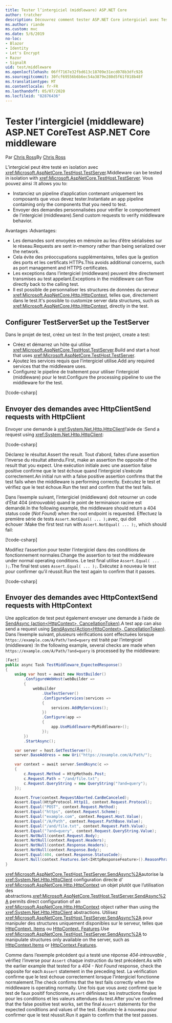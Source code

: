 ```yaml
---
title: Tester l’intergiciel (middleware) ASP.NET Core
author: tratcher
description: Découvrez comment tester ASP.NET Core intergiciel avec TestServer.
ms.author: riande
ms.custom: mvc
ms.date: 5/6/2019
no-loc:
- Blazor
- Identity
- Let's Encrypt
- Razor
- SignalR
uid: test/middleware
ms.openlocfilehash: 06ff7167e32fbd613c18709e31ecd078b3dfc926
ms.sourcegitcommit: 30fcf69556b6b6ec54a3879e280d5f61f018b48f
ms.translationtype: MT
ms.contentlocale: fr-FR
ms.lasthandoff: 05/07/2020
ms.locfileid: "82876436"
---
```

# <a name="test-aspnet-core-middleware"></a><span data-ttu-id="dca40-103">Tester l’intergiciel (middleware) ASP.NET Core</span><span class="sxs-lookup"><span data-stu-id="dca40-103">Test ASP.NET Core middleware</span></span>

<span data-ttu-id="dca40-104">Par [Chris Ross](https://github.com/Tratcher)</span><span class="sxs-lookup"><span data-stu-id="dca40-104">By [Chris Ross](https://github.com/Tratcher)</span></span>

<span data-ttu-id="dca40-105">L’intergiciel peut être testé en isolation avec <xref:Microsoft.AspNetCore.TestHost.TestServer>.</span><span class="sxs-lookup"><span data-stu-id="dca40-105">Middleware can be tested in isolation with <xref:Microsoft.AspNetCore.TestHost.TestServer>.</span></span> <span data-ttu-id="dca40-106">Vous pouvez ainsi :</span><span class="sxs-lookup"><span data-stu-id="dca40-106">It allows you to:</span></span>

* <span data-ttu-id="dca40-107">Instanciez un pipeline d’application contenant uniquement les composants que vous devez tester.</span><span class="sxs-lookup"><span data-stu-id="dca40-107">Instantiate an app pipeline containing only the components that you need to test.</span></span>
* <span data-ttu-id="dca40-108">Envoyer des demandes personnalisées pour vérifier le comportement de l’intergiciel (middleware).</span><span class="sxs-lookup"><span data-stu-id="dca40-108">Send custom requests to verify middleware behavior.</span></span>

<span data-ttu-id="dca40-109">Avantages :</span><span class="sxs-lookup"><span data-stu-id="dca40-109">Advantages:</span></span>

* <span data-ttu-id="dca40-110">Les demandes sont envoyées en mémoire au lieu d’être sérialisées sur le réseau.</span><span class="sxs-lookup"><span data-stu-id="dca40-110">Requests are sent in-memory rather than being serialized over the network.</span></span>
* <span data-ttu-id="dca40-111">Cela évite des préoccupations supplémentaires, telles que la gestion des ports et les certificats HTTPs.</span><span class="sxs-lookup"><span data-stu-id="dca40-111">This avoids additional concerns, such as port management and HTTPS certificates.</span></span>
* <span data-ttu-id="dca40-112">Les exceptions dans l’intergiciel (middleware) peuvent être directement transmises au test appelant.</span><span class="sxs-lookup"><span data-stu-id="dca40-112">Exceptions in the middleware can flow directly back to the calling test.</span></span>
* <span data-ttu-id="dca40-113">Il est possible de personnaliser les structures de données du serveur <xref:Microsoft.AspNetCore.Http.HttpContext>, telles que, directement dans le test.</span><span class="sxs-lookup"><span data-stu-id="dca40-113">It's possible to customize server data structures, such as <xref:Microsoft.AspNetCore.Http.HttpContext>, directly in the test.</span></span>

## <a name="set-up-the-testserver"></a><span data-ttu-id="dca40-114">Configurer TestServer</span><span class="sxs-lookup"><span data-stu-id="dca40-114">Set up the TestServer</span></span>

<span data-ttu-id="dca40-115">Dans le projet de test, créez un test :</span><span class="sxs-lookup"><span data-stu-id="dca40-115">In the test project, create a test:</span></span>

* <span data-ttu-id="dca40-116">Créez et démarrez un hôte qui utilise <xref:Microsoft.AspNetCore.TestHost.TestServer>.</span><span class="sxs-lookup"><span data-stu-id="dca40-116">Build and start a host that uses <xref:Microsoft.AspNetCore.TestHost.TestServer>.</span></span>
* <span data-ttu-id="dca40-117">Ajoutez les services requis que l’intergiciel utilise.</span><span class="sxs-lookup"><span data-stu-id="dca40-117">Add any required services that the middleware uses.</span></span>
* <span data-ttu-id="dca40-118">Configurez le pipeline de traitement pour utiliser l’intergiciel (middleware) pour le test.</span><span class="sxs-lookup"><span data-stu-id="dca40-118">Configure the processing pipeline to use the middleware for the test.</span></span>

[!code-csharp[](middleware/samples_snapshot/3.x/setup.cs?highlight=4-18)]

## <a name="send-requests-with-httpclient"></a><span data-ttu-id="dca40-119">Envoyer des demandes avec HttpClient</span><span class="sxs-lookup"><span data-stu-id="dca40-119">Send requests with HttpClient</span></span>
<span data-ttu-id="dca40-120">Envoyer une demande à <xref:System.Net.Http.HttpClient>l’aide de :</span><span class="sxs-lookup"><span data-stu-id="dca40-120">Send a request using <xref:System.Net.Http.HttpClient>:</span></span>

[!code-csharp[](middleware/samples_snapshot/3.x/request.cs?highlight=20)]

<span data-ttu-id="dca40-121">Déclarez le résultat.</span><span class="sxs-lookup"><span data-stu-id="dca40-121">Assert the result.</span></span> <span data-ttu-id="dca40-122">Tout d’abord, faites d’une assertion l’inverse du résultat attendu.</span><span class="sxs-lookup"><span data-stu-id="dca40-122">First, make an assertion the opposite of the result that you expect.</span></span> <span data-ttu-id="dca40-123">Une exécution initiale avec une assertion false positive confirme que le test échoue quand l’intergiciel s’exécute correctement.</span><span class="sxs-lookup"><span data-stu-id="dca40-123">An initial run with a false positive assertion confirms that the test fails when the middleware is performing correctly.</span></span> <span data-ttu-id="dca40-124">Exécutez le test et vérifiez que le test échoue.</span><span class="sxs-lookup"><span data-stu-id="dca40-124">Run the test and confirm that the test fails.</span></span>

<span data-ttu-id="dca40-125">Dans l’exemple suivant, l’intergiciel (middleware) doit retourner un code d’État 404 (*introuvable*) quand le point de terminaison racine est demandé.</span><span class="sxs-lookup"><span data-stu-id="dca40-125">In the following example, the middleware should return a 404 status code (*Not Found*) when the root endpoint is requested.</span></span> <span data-ttu-id="dca40-126">Effectuez la première série de tests `Assert.NotEqual( ... );`avec, qui doit échouer :</span><span class="sxs-lookup"><span data-stu-id="dca40-126">Make the first test run with `Assert.NotEqual( ... );`, which should fail:</span></span>

[!code-csharp[](middleware/samples_snapshot/3.x/false-failure-check.cs?highlight=22)]

<span data-ttu-id="dca40-127">Modifiez l’assertion pour tester l’intergiciel dans des conditions de fonctionnement normales.</span><span class="sxs-lookup"><span data-stu-id="dca40-127">Change the assertion to test the middleware under normal operating conditions.</span></span> <span data-ttu-id="dca40-128">Le test final utilise `Assert.Equal( ... );`.</span><span class="sxs-lookup"><span data-stu-id="dca40-128">The final test uses `Assert.Equal( ... );`.</span></span> <span data-ttu-id="dca40-129">Exécutez à nouveau le test pour confirmer qu’il réussit.</span><span class="sxs-lookup"><span data-stu-id="dca40-129">Run the test again to confirm that it passes.</span></span>

[!code-csharp[](middleware/samples_snapshot/3.x/final-test.cs?highlight=22)]

## <a name="send-requests-with-httpcontext"></a><span data-ttu-id="dca40-130">Envoyer des demandes avec HttpContext</span><span class="sxs-lookup"><span data-stu-id="dca40-130">Send requests with HttpContext</span></span>

<span data-ttu-id="dca40-131">Une application de test peut également envoyer une demande à l’aide de [SendAsync (action\<HttpContext>, CancellationToken)](xref:Microsoft.AspNetCore.TestHost.TestServer.SendAsync%2A).</span><span class="sxs-lookup"><span data-stu-id="dca40-131">A test app can also send a request using [SendAsync(Action\<HttpContext>, CancellationToken)](xref:Microsoft.AspNetCore.TestHost.TestServer.SendAsync%2A).</span></span> <span data-ttu-id="dca40-132">Dans l’exemple suivant, plusieurs vérifications sont effectuées lorsque `https://example.com/A/Path/?and=query` est traité par l’intergiciel (middleware) :</span><span class="sxs-lookup"><span data-stu-id="dca40-132">In the following example, several checks are made when `https://example.com/A/Path/?and=query` is processed by the middleware:</span></span>

```csharp
[Fact]
public async Task TestMiddleware_ExpectedResponse()
{
    using var host = await new HostBuilder()
        .ConfigureWebHost(webBuilder =>
        {
            webBuilder
                .UseTestServer()
                .ConfigureServices(services =>
                {
                    services.AddMyServices();
                })
                .Configure(app =>
                {
                    app.UseMiddleware<MyMiddleware>();
                });
        })
        .StartAsync();

    var server = host.GetTestServer();
    server.BaseAddress = new Uri("https://example.com/A/Path/");

    var context = await server.SendAsync(c =>
    {
        c.Request.Method = HttpMethods.Post;
        c.Request.Path = "/and/file.txt";
        c.Request.QueryString = new QueryString("?and=query");
    });

    Assert.True(context.RequestAborted.CanBeCanceled);
    Assert.Equal(HttpProtocol.Http11, context.Request.Protocol);
    Assert.Equal("POST", context.Request.Method);
    Assert.Equal("https", context.Request.Scheme);
    Assert.Equal("example.com", context.Request.Host.Value);
    Assert.Equal("/A/Path", context.Request.PathBase.Value);
    Assert.Equal("/and/file.txt", context.Request.Path.Value);
    Assert.Equal("?and=query", context.Request.QueryString.Value);
    Assert.NotNull(context.Request.Body);
    Assert.NotNull(context.Request.Headers);
    Assert.NotNull(context.Response.Headers);
    Assert.NotNull(context.Response.Body);
    Assert.Equal(404, context.Response.StatusCode);
    Assert.Null(context.Features.Get<IHttpResponseFeature>().ReasonPhrase);
}
```

<span data-ttu-id="dca40-133"><xref:Microsoft.AspNetCore.TestHost.TestServer.SendAsync%2A>autorise la <xref:System.Net.Http.HttpClient> configuration directe d' <xref:Microsoft.AspNetCore.Http.HttpContext> un objet plutôt que l’utilisation des abstractions.</span><span class="sxs-lookup"><span data-stu-id="dca40-133"><xref:Microsoft.AspNetCore.TestHost.TestServer.SendAsync%2A> permits direct configuration of an <xref:Microsoft.AspNetCore.Http.HttpContext> object rather than using the <xref:System.Net.Http.HttpClient> abstractions.</span></span> <span data-ttu-id="dca40-134">Utilisez <xref:Microsoft.AspNetCore.TestHost.TestServer.SendAsync%2A> pour manipuler des structures uniquement disponibles sur le serveur, telles que [HttpContext. Items](xref:Microsoft.AspNetCore.Http.HttpContext.Items) ou [HttpContext. Features](xref:Microsoft.AspNetCore.Http.HttpContext.Features).</span><span class="sxs-lookup"><span data-stu-id="dca40-134">Use <xref:Microsoft.AspNetCore.TestHost.TestServer.SendAsync%2A> to manipulate structures only available on the server, such as [HttpContext.Items](xref:Microsoft.AspNetCore.Http.HttpContext.Items) or [HttpContext.Features](xref:Microsoft.AspNetCore.Http.HttpContext.Features).</span></span>

<span data-ttu-id="dca40-135">Comme dans l’exemple précédent qui a testé une réponse *404-introuvable* , vérifiez l’inverse pour `Assert` chaque instruction du test précédent.</span><span class="sxs-lookup"><span data-stu-id="dca40-135">As with the earlier example that tested for a *404 - Not Found* response, check the opposite for each `Assert` statement in the preceding test.</span></span> <span data-ttu-id="dca40-136">La vérification confirme que le test échoue correctement lorsque l’intergiciel fonctionne normalement.</span><span class="sxs-lookup"><span data-stu-id="dca40-136">The check confirms that the test fails correctly when the middleware is operating normally.</span></span> <span data-ttu-id="dca40-137">Une fois que vous avez confirmé que le test de faux positif fonctionne, `Assert` définissez les instructions finales pour les conditions et les valeurs attendues du test.</span><span class="sxs-lookup"><span data-stu-id="dca40-137">After you've confirmed that the false positive test works, set the final `Assert` statements for the expected conditions and values of the test.</span></span> <span data-ttu-id="dca40-138">Exécutez-le à nouveau pour confirmer que le test réussit.</span><span class="sxs-lookup"><span data-stu-id="dca40-138">Run it again to confirm that the test passes.</span></span>
